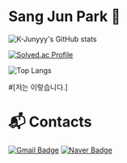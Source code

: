 # Sang Jun Park 🐘
![K-Junyyy's GitHub stats](https://github-readme-stats.vercel.app/api?username=sangjun0412&show_icons=true&theme=cobalt)


[![Solved.ac Profile](http://mazassumnida.wtf/api/v2/generate_badge?boj=guaba0412)](https://solved.ac/guaba0412/)

![Top Langs](https://github-readme-stats.vercel.app/api/top-langs/?username=sangjun0412&layout=compact&theme=demo)

#[저는 이렇습니다.]

# :mailbox_with_mail: Contacts
[![Gmail Badge](https://img.shields.io/badge/Gmail-d14836?style=flat-square&logo=Gmail&logoColor=white&link=mailto:guaba0412@gmail.com)](mailto:guaba0412@gmail.com)
[![Naver Badge](https://img.shields.io/badge/Naver-03C75A?style=flat-square&logo=Naver&logoColor=white&link=mailto:sangjoon97@naver.com)](mailto:sangjoon97@naver.com)
